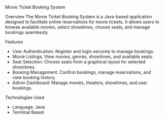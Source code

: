 Movie Ticket Booking System


Overview
The Movie Ticket Booking System is a Java-based application designed to facilitate online reservations for movie tickets. It allows users to browse available movies, select showtimes, choose seats, and manage bookings seamlessly.

Features
* User Authentication: Register and login securely to manage bookings.
* Movie Listings: View movies, genres, showtimes, and available seats.
* Seat Selection: Choose seats from a graphical layout for selected showtimes.
* Booking Management: Confirm bookings, manage reservations, and view booking history.
* Admin Dashboard: Manage movies, theaters, showtimes, and user bookings.
  
Technologies Used
* Language: Java
* Terminal Based
